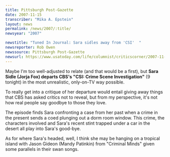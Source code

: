 ```yaml
---
title: Pittsburgh Post-Gazette
date: 2007-11-15
transcriber: "Mika A. Epstein"
layout: news
permalink: /news/2007/:title/
newsyear: "2007"

newstitle: "Tuned In Journal: Sara sidles away from 'CSI'  "
newsreporter: Rob Owen
newssource: Pittsburgh Post-Gazette
newsurl: https://www.usatoday.com/life/columnist/criticscorner/2007-11-14-critics-corner_N.htm
---
```

Maybe I'm too well-adjusted to relate (and that would be a first), but **Sara Sidle (Jorja Fox) departs CBS's "CSI: Crime Scene Investigation"** (9 tonight) in the most unrealistic, only-on-TV way possible.

To really get into a critique of her departure would entail giving away things that CBS has asked critics not to reveal, but from my perspective, it's not how real people say goodbye to those they love.

The episode finds Sara confronting a case from her past when a crime in the present sends a coed plunging out a dorm room window. This crime, the characters involved and Sara's recent stint trapped under a car in the desert all play into Sara's good-bye.

As for where Sara's headed, well, I think she may be hanging on a tropical island with Jason Gideon (Mandy Patinkin) from "Criminal Minds" given some parallels in their swan songs.
